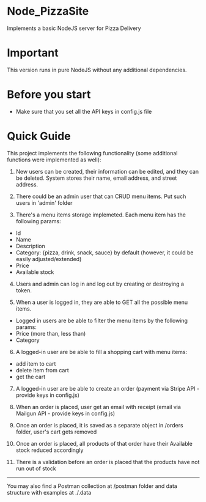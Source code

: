 # Node_PizzaSite
Implements a basic NodeJS server for Pizza Delivery

# Important
This version runs in pure NodeJS without any additional dependencies.

# Before you start
* Make sure that you set all the API keys in config.js file

# Quick Guide
This project implements the following functionality (some additional functions were implemented as well):

1. New users can be created, their information can be edited, and they can be deleted.
System stores their name, email address, and street address.

2. There could be an admin user that can CRUD menu items. Put such users in 'admin' folder

3. There's a menu items storage implemeted. Each menu item has the following params:
  - Id
  - Name
  - Description
  - Category: {pizza, drink, snack, sauce} by default (however, it could be easily adjusted/extended)
  - Price
  - Available stock

4. Users and admin can log in and log out by creating or destroying a token.

5. When a user is logged in, they are able to GET all the possible menu items.
- Logged in users are be able to filter the menu items by the following params:
- Price (more than, less than)
- Category

6. A logged-in user are be able to fill a shopping cart with menu items:
- add item to cart
- delete item from cart
- get the cart

7. A logged-in user are be able to create an order (payment via Stripe API - provide keys in config.js)

8. When an order is placed, user get an email with receipt (email via Mailgun API - provide keys in config.js)

7. Once an order is placed, it is saved as a separate object in /orders folder, user's cart gets removed

8. Once an order is placed, all products of that order have their Available stock reduced accordingly

9. There is a validation before an order is placed that the products have not run out of stock

----

You may also find a Postman collection at /postman folder and data structure with examples at ./.data
